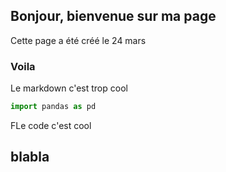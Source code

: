 

## Bonjour, bienvenue sur ma page

Cette page a été créé le 24 mars

### Voila

Le markdown c'est trop cool

```python
import pandas as pd

```

FLe code c'est cool

## blabla
